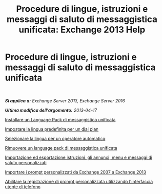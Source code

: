 ﻿---
title: 'Procedure di lingue, istruzioni e messaggi di saluto di messaggistica unificata: Exchange 2013 Help'
TOCTitle: Procedure di lingue, istruzioni e messaggi di saluto di messaggistica unificata
ms:assetid: 935bcf76-f27d-406e-962b-3adb014cf76e
ms:mtpsurl: https://technet.microsoft.com/it-it/library/JJ863293(v=EXCHG.150)
ms:contentKeyID: 50555641
ms.date: 05/22/2018
mtps_version: v=EXCHG.150
ms.translationtype: MT
---

# Procedure di lingue, istruzioni e messaggi di saluto di messaggistica unificata

 

_**Si applica a:** Exchange Server 2013, Exchange Server 2016_

_**Ultima modifica dell'argomento:** 2013-04-17_

[Installare un Language Pack di messaggistica unificata](install-a-um-language-pack-exchange-2013-help.md)

[Impostare la lingua predefinita per un dial plan](set-the-default-language-on-a-dial-plan-exchange-2013-help.md)

[Selezionare la lingua per un operatore automatico](select-the-language-for-an-auto-attendant-exchange-2013-help.md)

[Rimuovere un language pack di messaggistica unificata](remove-a-um-language-pack-exchange-2013-help.md)

[Importazione ed esportazione istruzioni, gli annunci, menu e messaggi di saluto personalizzati](import-and-export-custom-greetings-announcements-menus-and-prompts-exchange-2013-help.md)

[Importare i prompt personalizzati da Exchange 2007 a Exchange 2013](import-custom-prompts-from-exchange-2007-to-exchange-2013-exchange-2013-help.md)

[Abilitare la registrazione di prompt personalizzata utilizzando l'interfaccia utente di telefono](enable-custom-prompt-recording-using-the-telephone-user-interface-exchange-2013-help.md)

